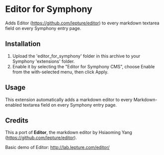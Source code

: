 # Editor for Symphony

Adds Editor (<https://github.com/lepture/editor>) to every markdown textarea field on every Symphony entry page.

## Installation

1. Upload the 'editor_for_symphony' folder in this archive to your Symphony 'extensions' folder.
2. Enable it by selecting the "Editor for Symphony CMS", choose Enable from the with-selected menu, then click Apply.

## Usage

This extension automatically adds a markdown editor to every Markdown-enabled textarea field on every Symphony entry page.

## Credits

This a port of **Editor**, the markdown editor by Hsiaoming Yang (<https://github.com/lepture/editor>).

Basic demo of Editor: <http://lab.lepture.com/editor/>
